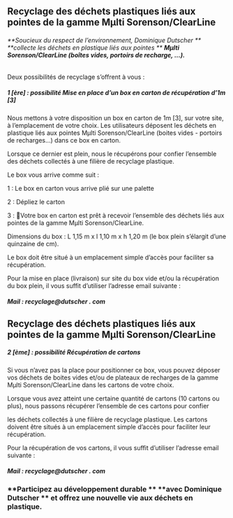 ## Recyclage des déchets plastiques liés aux pointes de la gamme Mµlti Sorenson/ClearLine
###### **Soucieux du respect de l’environnement, Dominique Dutscher ** **collecte les déchets en plastique liés aux pointes ** **Mµlti Sorenson/ClearLine (boîtes vides, portoirs de recharge, ...).**

Deux possibilités de recyclage s’offrent à vous :
##### 1 [ère] : possibilité Mise en place d’un box en carton de récupération d’1m [3]


Nous mettons à votre disposition un box en carton
de 1m [3], sur votre site, à l’emplacement de votre choix.
Les utilisateurs déposent les déchets en plastique
liés aux pointes Mµlti Sorenson/ClearLine
(boites vides - portoirs de recharges...)
dans ce box en carton.


Lorsque ce dernier est plein, nous le récupérons
pour confier l’ensemble des déchets collectés
à une filière de recyclage plastique.

Le box vous arrive comme suit :

1 : Le box en carton vous arrive plié sur une palette

2 : Dépliez le carton

3 : Votre box en carton est prêt à recevoir
l’ensemble des déchets liés aux pointes
de la gamme Mµlti Sorenson/ClearLine.

Dimensions du box : L 1,15 m x l 1,10 m x h 1,20 m
(le box plein s’élargit d’une quinzaine de cm).

Le box doit être situé à un emplacement simple
d’accès pour faciliter sa récupération.

Pour la mise en place (livraison) sur site du box vide
et/ou la récupération du box plein,
il vous suffit d’utiliser l’adresse email suivante :
##### **Mail : recyclage@dutscher . com**


## Recyclage des déchets plastiques liés aux pointes de la gamme Mµlti Sorenson/ClearLine
##### 2 [ème] : possibilité Récupération de cartons


Si vous n’avez pas la place pour positionner ce box,
vous pouvez déposer vos déchets de boites vides
et/ou de plateaux de recharges de la gamme
Mµlti Sorenson/ClearLine dans les cartons
de votre choix.

Lorsque vous avez atteint une certaine quantité
de cartons (10 cartons ou plus), nous passons
récupérer l’ensemble de ces cartons pour confier


les déchets collectés à une filière de recyclage
plastique. Les cartons doivent être situés
à un emplacement simple d’accès pour faciliter
leur récupération.

Pour la récupération de vos cartons, il vous suffit
d’utiliser l’adresse email suivante :

##### **Mail : recyclage@dutscher . com**
### **Participez au développement durable ** **avec Dominique Dutscher ** **et offrez une nouvelle vie aux déchets en plastique.**




